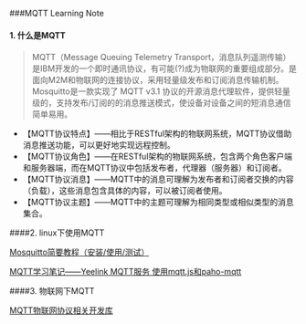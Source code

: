 ###MQTT Learning Note

#### 1. 什么是MQTT

> MQTT（Message Queuing Telemetry Transport，消息队列遥测传输）是IBM开发的一个即时通讯协议，有可能(?)成为物联网的重要组成部分。是面向M2M和物联网的连接协议，采用轻量级发布和订阅消息传输机制。Mosquitto是一款实现了 MQTT v3.1 协议的开源消息代理软件，提供轻量级的，支持发布/订阅的的消息推送模式，使设备对设备之间的短消息通信简单易用。

- 【MQTT协议特点】——相比于RESTful架构的物联网系统，MQTT协议借助消息推送功能，可以更好地实现远程控制。
- 【MQTT协议角色】——在RESTful架构的物联网系统，包含两个角色客户端和服务器端，而在MQTT协议中包括发布者，代理器（服务器）和订阅者。
- 【MQTT协议消息】——MQTT中的消息可理解为发布者和订阅者交换的内容（负载），这些消息包含具体的内容，可以被订阅者使用。
- 【MQTT协议主题】——MQTT中的主题可理解为相同类型或相似类型的消息集合。

####2. linux下使用MQTT

[Mosquitto简要教程（安装/使用/测试）](http://blog.csdn.net/shagoo/article/details/7910598)

[MQTT学习笔记——Yeelink MQTT服务 使用mqtt.js和paho-mqtt ](http://blog.csdn.net/xukai871105/article/details/39346461)


####3. 物联网下MQTT

[MQTT物联网协议相关开发库](http://www.open-open.com/lib/view/open1421134493953.html)
